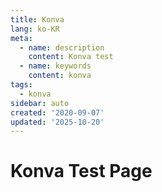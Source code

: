 ```yaml
---
title: Konva
lang: ko-KR
meta:
  - name: description
    content: Konva test
  - name: keywords
    content: konva
tags:
  - konva
sidebar: auto
created: '2020-09-07'
updated: '2025-10-20'
---
```


# Konva Test Page

<ClientOnly>
  <KonvaTest />
  <KonvaTest2 />
</ClientOnly>
